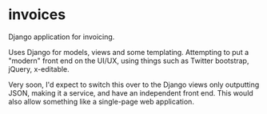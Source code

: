 invoices
========

Django application for invoicing.

Uses Django for models, views and some templating. Attempting to put a "modern" front end on the UI/UX, using things such as Twitter bootstrap, jQuery, x-editable.

Very soon, I'd expect to switch this over to the Django views only outputting JSON, making it a service, and have an independent front end. This would also allow something like a single-page web application.

